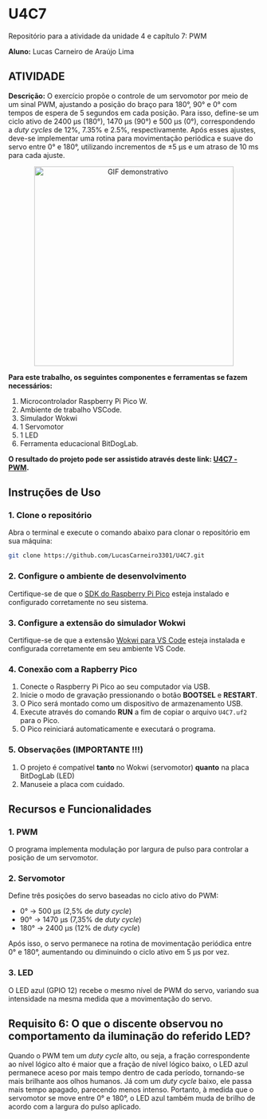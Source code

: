 # U4C7
Repositório para a atividade da unidade 4 e capítulo 7: PWM

__Aluno:__
Lucas Carneiro de Araújo Lima

## ATIVIDADE 
__Descrição:__
O exercício propõe o controle de um servomotor por meio de um sinal PWM, ajustando a posição do braço para 180°, 90° e 0° com tempos de espera de 5 segundos em cada posição. Para isso, define-se um ciclo ativo de 2400 µs (180°), 1470 µs (90°) e 500 µs (0°), correspondendo a _duty cycles_ de 12%, 7.35% e 2.5%, respectivamente. Após esses ajustes, deve-se implementar uma rotina para movimentação periódica e suave do servo entre 0° e 180°, utilizando incrementos de ±5 µs e um atraso de 10 ms para cada ajuste.

<div align="center">
  <img src="https://github.com/user-attachments/assets/a921a2e0-cf9f-4356-bb28-dfe01573f0b4" alt="GIF demonstrativo" width="400"/>
</div>

__Para este trabalho, os seguintes componentes e ferramentas se fazem necessários:__
1) Microcontrolador Raspberry Pi Pico W.
2) Ambiente de trabalho VSCode.
3) Simulador Wokwi
4) 1 Servomotor
5) 1 LED
6) Ferramenta educacional BitDogLab.

__O resultado do projeto pode ser assistido através deste link: [U4C7 - PWM](https://youtu.be/YymSxwrFUKg).__

## Instruções de Uso

### 1. Clone o repositório
Abra o terminal e execute o comando abaixo para clonar o repositório em sua máquina:
```bash
git clone https://github.com/LucasCarneiro3301/U4C7.git
```

### 2. Configure o ambiente de desenvolvimento
Certifique-se de que o [SDK do Raspberry Pi Pico](https://github.com/raspberrypi/pico-sdk) esteja instalado e configurado corretamente no seu sistema.

### 3. Configure a extensão do simulador Wokwi
Certifique-se de que a extensão [Wokwi para VS Code](https://docs.wokwi.com/pt-BR/vscode/getting-started) esteja instalada e configurada corretamente em seu ambiente VS Code.

### 4. Conexão com a Rapberry Pico
1. Conecte o Raspberry Pi Pico ao seu computador via USB.
2. Inicie o modo de gravação pressionando o botão **BOOTSEL** e **RESTART**.
3. O Pico será montado como um dispositivo de armazenamento USB.
4. Execute através do comando **RUN** a fim de copiar o arquivo `U4C7.uf2` para o Pico.
5. O Pico reiniciará automaticamente e executará o programa.

### 5. Observações (IMPORTANTE !!!)
1. O projeto é compatível **tanto** no Wokwi (servomotor) **quanto** na placa BitDogLab (LED)
2. Manuseie a placa com cuidado.

## Recursos e Funcionalidades

### 1. PWM

O programa implementa modulação por largura de pulso para controlar a posição de um servomotor.

### 2. Servomotor

Define três posições do servo baseadas no ciclo ativo do PWM:
  - 0° → 500 µs (2,5% de _duty cycle_)
  - 90° → 1470 µs (7,35% de _duty cycle_)
  - 180° → 2400 µs (12% de _duty cycle_)

Após isso, o servo permanece na rotina de movimentação periódica entre 0° e 180°, aumentando ou diminuindo o ciclo ativo em 5 µs por vez.

### 3. LED

O LED azul (GPIO 12) recebe o mesmo nível de PWM do servo, variando sua intensidade na mesma medida que a movimentação do servo. 

## Requisito 6: O que o discente observou no comportamento da iluminação do referido LED?

Quando o PWM tem um _duty cycle_ alto, ou seja, a fração correspondente ao nível lógico alto é maior que a fração de nível lógico baixo,  o LED azul permanece aceso por mais tempo dentro de cada período, tornando-se mais brilhante aos olhos humanos. Já com um _duty cycle_ baixo, ele passa mais tempo apagado, parecendo menos intenso. Portanto, à medida que o servomotor se move entre 0° e 180°, o LED azul também muda de brilho de acordo com a largura do pulso aplicado.













